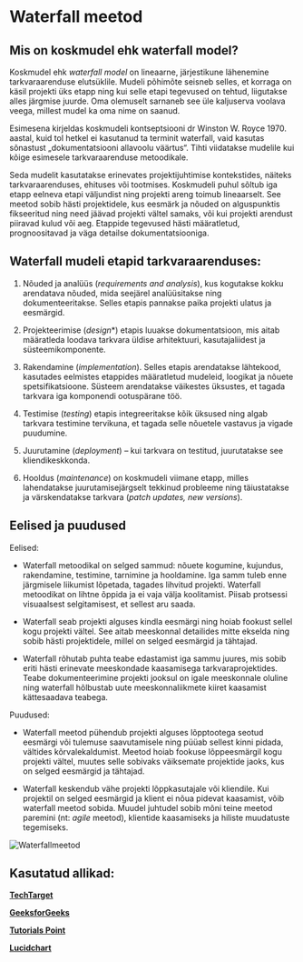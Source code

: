 # Waterfall meetod

## Mis on koskmudel ehk waterfall model?

Koskmudel ehk *waterfall model* on lineaarne, järjestikune lähenemine tarkvaraarenduse elutsüklile. Mudeli põhimõte seisneb selles, et korraga on käsil projekti üks etapp ning kui selle etapi tegevused on tehtud, liigutakse alles järgmise juurde. Oma olemuselt sarnaneb see üle kaljuserva voolava veega, millest mudel ka oma nime on saanud.
 
Esimesena kirjeldas koskmudeli kontseptsiooni dr Winston W. Royce 1970. aastal, kuid tol hetkel ei kasutanud ta terminit waterfall, vaid kasutas sõnastust „dokumentatsiooni allavoolu väärtus“. Tihti viidatakse mudelile kui kõige esimesele tarkvaraarenduse metoodikale.
 
Seda mudelit kasutatakse erinevates projektijuhtimise kontekstides, näiteks tarkvaraarenduses, ehituses või tootmises. Koskmudeli puhul sõltub iga etapp eelneva etapi väljundist ning projekti areng toimub lineaarselt. See meetod sobib hästi projektidele, kus eesmärk ja nõuded on alguspunktis fikseeritud ning need jäävad projekti vältel samaks, või kui projekti arendust piiravad kulud või aeg. Etappide tegevused hästi määratletud, prognoositavad ja väga detailse dokumentatsiooniga.

## Waterfall mudeli etapid tarkvaraarenduses:

1. 	Nõuded ja analüüs (*requirements and analysis*), kus kogutakse kokku arendatava nõuded, mida seejärel analüüsitakse ning dokumenteeritakse. Selles etapis pannakse paika projekti ulatus ja eesmärgid.

2. 	Projekteerimise (*design**) etapis luuakse dokumentatsioon, mis aitab määratleda loodava tarkvara üldise arhitektuuri, kasutajaliidest ja süsteemikomponente.

3. 	Rakendamine (*implementation*). Selles etapis arendatakse lähtekood, kasutades eelmistes etappides määratletud mudeleid, loogikat ja nõuete spetsifikatsioone. Süsteem arendatakse väikestes üksustes, et tagada tarkvara iga komponendi ootuspärane töö.

4. 	Testimise (*testing*) etapis integreeritakse kõik üksused ning algab tarkvara testimine tervikuna, et tagada selle nõuetele vastavus ja vigade puudumine.

5. 	Juurutamine (*deployment*) – kui tarkvara on testitud, juurutatakse see kliendikeskkonda.

6. 	Hooldus (*maintenance*) on koskmudeli viimane etapp, milles lahendatakse juurutamisejärgselt tekkinud probleeme ning täiustatakse ja värskendatakse tarkvara (*patch updates, new versions*).

## Eelised ja puudused

Eelised:

- Waterfall metoodikal on selged sammud: nõuete kogumine, kujundus, rakendamine, testimine, tarnimine ja hooldamine. Iga samm tuleb enne järgmisele liikumist lõpetada, tagades lihvitud projekti. Waterfall metoodikat on lihtne õppida ja ei vaja välja koolitamist. Piisab protsessi visuaalsest selgitamisest, et sellest aru saada.

- Waterfall seab projekti alguses kindla eesmärgi ning hoiab fookust sellel kogu projekti vältel. See aitab meeskonnal detailides mitte ekselda ning sobib hästi projektidele, millel on selged eesmärgid ja tähtajad.

- Waterfall rõhutab puhta teabe edastamist iga sammu juures, mis sobib eriti hästi erinevate meeskondade kaasamisega tarkvaraprojektides. Teabe dokumenteerimine projekti jooksul on igale meeskonnale oluline ning waterfall hõlbustab uute meeskonnaliikmete kiiret kaasamist kättesaadava teabega.

Puudused: 

- Waterfall meetod pühendub projekti alguses lõpptootega seotud eesmärgi või tulemuse saavutamisele ning püüab sellest kinni pidada, vältides kõrvalekaldumist. Meetod hoiab fookuse lõppeesmärgil kogu projekti vältel, muutes selle sobivaks väiksemate projektide jaoks, kus on selged eesmärgid ja tähtajad.

- Waterfall keskendub vähe projekti lõppkasutajale või kliendile. Kui projektil on selged eesmärgid ja klient ei nõua pidevat kaasamist, võib waterfall meetod sobida. Muudel juhtudel sobib mõni teine meetod paremini (nt: *agile* meetod), klientide kaasamiseks ja hiliste muudatuste tegemiseks.

![Waterfallmeetod](https://kruschecompany.com/wp-content/uploads/2021/09/Waterfall-methodology-infographic-showing-software-development-models-linear-life-cycle-phases.jpg)

## Kasutatud allikad:

**[TechTarget](https://www.techtarget.com/searchsoftwarequality/definition/waterfall-model)**

**[GeeksforGeeks](https://www.geeksforgeeks.org/software-engineering-classical-waterfall-model/)**

**[Tutorials Point](https://www.tutorialspoint.com/sdlc/sdlc_waterfall_model.htm)**

**[Lucidchart](https://www.lucidchart.com/blog/pros-and-cons-of-waterfall-methodology)**